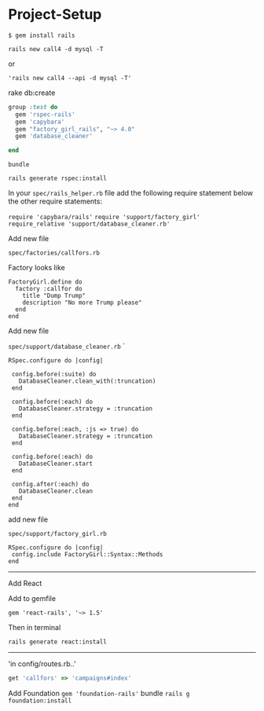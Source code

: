 # Project-Setup


`$ gem install rails`

`rails new call4 -d mysql -T`

or

`'rails new call4 --api -d mysql -T'`

rake db:create

```ruby
group :test do
  gem 'rspec-rails'
  gem 'capybara'
  gem "factory_girl_rails", "~> 4.0"
  gem 'database_cleaner'

end
```

`bundle`

`rails generate rspec:install`

In your `spec/rails_helper.rb` file add the following require statement below the other require statements:

`require 'capybara/rails'`
`require 'support/factory_girl'`
`require_relative 'support/database_cleaner.rb'`


Add new file

`spec/factories/callfors.rb`

Factory looks like

```
FactoryGirl.define do
  factory :callfor do
    title "Dump Trump"
    description "No more Trump please"
  end
end
```

Add new file 

`spec/support/database_cleaner.rb`
 `
 ```
 RSpec.configure do |config|

  config.before(:suite) do
    DatabaseCleaner.clean_with(:truncation)
  end

  config.before(:each) do
    DatabaseCleaner.strategy = :truncation
  end

  config.before(:each, :js => true) do
    DatabaseCleaner.strategy = :truncation
  end

  config.before(:each) do
    DatabaseCleaner.start
  end

  config.after(:each) do
    DatabaseCleaner.clean
  end
end
 ```
 
 add new file 
 
 `spec/support/factory_girl.rb`
 
 ```
 RSpec.configure do |config|
  config.include FactoryGirl::Syntax::Methods
end
```
___

Add React

Add to gemfile

`gem 'react-rails', '~> 1.5' `

Then in terminal

`rails generate react:install`

----
'in config/routes.rb..'

```ruby
get 'callfors' => 'campaigns#index'
```

Add Foundation
`gem 'foundation-rails'`
bundle
`rails g foundation:install`
